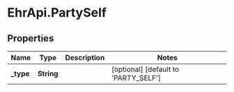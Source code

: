 # EhrApi.PartySelf

## Properties

Name | Type | Description | Notes
------------ | ------------- | ------------- | -------------
**_type** | **String** |  | [optional] [default to &#39;PARTY_SELF&#39;]


